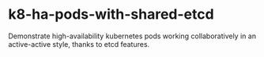 # k8-ha-pods-with-shared-etcd
Demonstrate high-availability kubernetes pods working collaboratively in an active-active style, thanks to etcd features.
